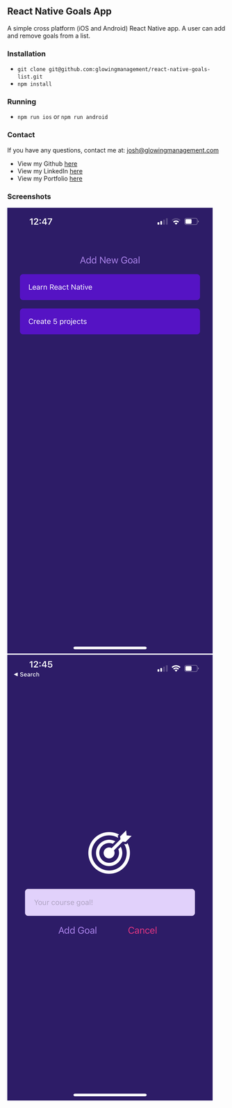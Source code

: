 ## React Native Goals App

A simple cross platform (iOS and Android) React Native app. A user can add and remove goals from a list.

### Installation

- `git clone git@github.com:glowingmanagement/react-native-goals-list.git`
- `npm install`

### Running

- `npm run ios` or `npm run android`

### Contact

If you have any questions, contact me at: josh@glowingmanagement.com

- View my Github [here](https://www.github.com/glowingmanagement)
- View my LinkedIn [here](https://www.linkedin.com/in/joshholmes22)
- View my Portfolio [here](https://glowingmanagement.github.io/my-portfolio/)

### Screenshots

![Home](./assets/images/home-page.PNG)
![Goals](./assets/images/goal-page.PNG)

